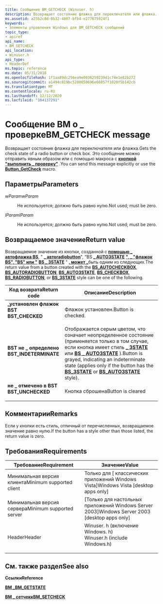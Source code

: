 ```yaml
---
title: Сообщение BM_GETCHECK (Winuser. h)
description: Возвращает состояние флажка для переключателя или флажка. Это сообщение можно отправить явным образом или с помощью макроса с кнопкой "выполнить \_ проверку".
ms.assetid: a25b2c8d-0b32-4807-bfb4-e277675924f1
keywords:
- Элементы управления Windows для BM_GETCHECK сообщений
topic_type:
- apiref
api_name:
- BM_GETCHECK
api_location:
- Winuser.h
api_type:
- HeaderDef
ms.topic: reference
ms.date: 05/31/2018
ms.openlocfilehash: 1f1aa89dc256ea9e0036259239d1c74e1e82b272
ms.sourcegitcommit: a1494c819bc5200050696e66057f1020f5b142cb
ms.translationtype: MT
ms.contentlocale: ru-RU
ms.lasthandoff: 12/12/2020
ms.locfileid: "104137291"
---
```

# <a name="bm_getcheck-message"></a><span data-ttu-id="78c3c-105">Сообщение BM о \_ проверке</span><span class="sxs-lookup"><span data-stu-id="78c3c-105">BM\_GETCHECK message</span></span>

<span data-ttu-id="78c3c-106">Возвращает состояние флажка для переключателя или флажка.</span><span class="sxs-lookup"><span data-stu-id="78c3c-106">Gets the check state of a radio button or check box.</span></span> <span data-ttu-id="78c3c-107">Это сообщение можно отправить явным образом или с помощью макроса с [**кнопкой "выполнить \_ проверку"**](/windows/desktop/api/Windowsx/nf-windowsx-button_getcheck) .</span><span class="sxs-lookup"><span data-stu-id="78c3c-107">You can send this message explicitly or use the [**Button\_GetCheck**](/windows/desktop/api/Windowsx/nf-windowsx-button_getcheck) macro.</span></span>

## <a name="parameters"></a><span data-ttu-id="78c3c-108">Параметры</span><span class="sxs-lookup"><span data-stu-id="78c3c-108">Parameters</span></span>

<dl> <dt>

<span data-ttu-id="78c3c-109">*wParam*</span><span class="sxs-lookup"><span data-stu-id="78c3c-109">*wParam*</span></span> 
</dt> <dd>

<span data-ttu-id="78c3c-110">Не используется; должно быть равно нулю.</span><span class="sxs-lookup"><span data-stu-id="78c3c-110">Not used; must be zero.</span></span>

</dd> <dt>

<span data-ttu-id="78c3c-111">*lParam*</span><span class="sxs-lookup"><span data-stu-id="78c3c-111">*lParam*</span></span> 
</dt> <dd>

<span data-ttu-id="78c3c-112">Не используется; должно быть равно нулю.</span><span class="sxs-lookup"><span data-stu-id="78c3c-112">Not used; must be zero.</span></span>

</dd> </dl>

## <a name="return-value"></a><span data-ttu-id="78c3c-113">Возвращаемое значение</span><span class="sxs-lookup"><span data-stu-id="78c3c-113">Return value</span></span>

<span data-ttu-id="78c3c-114">Возвращаемое значение из кнопки, созданной с [**помощью \_ автофлажка BS**](button-styles.md), " [**\_ автоradiobutton**](button-styles.md)", "BS [**\_ AUTO3STATE**](button-styles.md) [**", \_ "флажок BS", "BS" или "**](button-styles.md) [**BS \_ 3STATE**](button-styles.md) " [**, может \_**](button-styles.md)быть одним из следующих.</span><span class="sxs-lookup"><span data-stu-id="78c3c-114">The return value from a button created with the [**BS\_AUTOCHECKBOX**](button-styles.md), [**BS\_AUTORADIOBUTTON**](button-styles.md), [**BS\_AUTO3STATE**](button-styles.md), [**BS\_CHECKBOX**](button-styles.md), [**BS\_RADIOBUTTON**](button-styles.md), or [**BS\_3STATE**](button-styles.md) style can be one of the following.</span></span>



| <span data-ttu-id="78c3c-115">Код возврата</span><span class="sxs-lookup"><span data-stu-id="78c3c-115">Return code</span></span>                                                                                       | <span data-ttu-id="78c3c-116">Описание</span><span class="sxs-lookup"><span data-stu-id="78c3c-116">Description</span></span>                                                                                                                                                                                                       |
|---------------------------------------------------------------------------------------------------|-------------------------------------------------------------------------------------------------------------------------------------------------------------------------------------------------------------------|
| <dl> <span data-ttu-id="78c3c-117"><dt>**\_установлен флажок BST**</dt></span><span class="sxs-lookup"><span data-stu-id="78c3c-117"><dt>**BST\_CHECKED**</dt></span></span> </dl>       | <span data-ttu-id="78c3c-118">Флажок установлен.</span><span class="sxs-lookup"><span data-stu-id="78c3c-118">Button is checked.</span></span><br/>                                                                                                                                                                                     |
| <dl> <span data-ttu-id="78c3c-119"><dt>**BST не \_ определено**</dt></span><span class="sxs-lookup"><span data-stu-id="78c3c-119"><dt>**BST\_INDETERMINATE**</dt></span></span> </dl> | <span data-ttu-id="78c3c-120">Отображается серым цветом, что означает неопределенное состояние (применяется только в том случае, если кнопка имеет стиль [**\_ 3STATE**](button-styles.md) или [**BS \_ AUTO3STATE**](button-styles.md) ).</span><span class="sxs-lookup"><span data-stu-id="78c3c-120">Button is grayed, indicating an indeterminate state (applies only if the button has the [**BS\_3STATE**](button-styles.md) or [**BS\_AUTO3STATE**](button-styles.md) style).</span></span><br/> |
| <dl> <span data-ttu-id="78c3c-121"><dt>**не \_ отмечено в BST**</dt></span><span class="sxs-lookup"><span data-stu-id="78c3c-121"><dt>**BST\_UNCHECKED**</dt></span></span> </dl>     | <span data-ttu-id="78c3c-122">Кнопка сброшена</span><span class="sxs-lookup"><span data-stu-id="78c3c-122">Button is cleared</span></span><br/>                                                                                                                                                                                      |



 

## <a name="remarks"></a><span data-ttu-id="78c3c-123">Комментарии</span><span class="sxs-lookup"><span data-stu-id="78c3c-123">Remarks</span></span>

<span data-ttu-id="78c3c-124">Если у кнопки есть стиль, отличный от перечисленных, возвращаемое значение равно нулю.</span><span class="sxs-lookup"><span data-stu-id="78c3c-124">If the button has a style other than those listed, the return value is zero.</span></span>

## <a name="requirements"></a><span data-ttu-id="78c3c-125">Требования</span><span class="sxs-lookup"><span data-stu-id="78c3c-125">Requirements</span></span>



| <span data-ttu-id="78c3c-126">Требование</span><span class="sxs-lookup"><span data-stu-id="78c3c-126">Requirement</span></span> | <span data-ttu-id="78c3c-127">Значение</span><span class="sxs-lookup"><span data-stu-id="78c3c-127">Value</span></span> |
|-------------------------------------|----------------------------------------------------------------------------------------------------------|
| <span data-ttu-id="78c3c-128">Минимальная версия клиента</span><span class="sxs-lookup"><span data-stu-id="78c3c-128">Minimum supported client</span></span><br/> | <span data-ttu-id="78c3c-129">Только для \[ классических приложений Windows Vista\]</span><span class="sxs-lookup"><span data-stu-id="78c3c-129">Windows Vista \[desktop apps only\]</span></span><br/>                                                           |
| <span data-ttu-id="78c3c-130">Минимальная версия сервера</span><span class="sxs-lookup"><span data-stu-id="78c3c-130">Minimum supported server</span></span><br/> | <span data-ttu-id="78c3c-131">\[Только для настольных приложений Windows Server 2003\]</span><span class="sxs-lookup"><span data-stu-id="78c3c-131">Windows Server 2003 \[desktop apps only\]</span></span><br/>                                                     |
| <span data-ttu-id="78c3c-132">Header</span><span class="sxs-lookup"><span data-stu-id="78c3c-132">Header</span></span><br/>                   | <dl> <span data-ttu-id="78c3c-133"><dt>Winuser. h (включение Windows. h)</dt></span><span class="sxs-lookup"><span data-stu-id="78c3c-133"><dt>Winuser.h (include Windows.h)</dt></span></span> </dl> |



## <a name="see-also"></a><span data-ttu-id="78c3c-134">См. также раздел</span><span class="sxs-lookup"><span data-stu-id="78c3c-134">See also</span></span>

<dl> <dt>

<span data-ttu-id="78c3c-135">**Ссылки**</span><span class="sxs-lookup"><span data-stu-id="78c3c-135">**Reference**</span></span>
</dt> <dt>

[<span data-ttu-id="78c3c-136">**BM \_**</span><span class="sxs-lookup"><span data-stu-id="78c3c-136">**BM\_GETSTATE**</span></span>](bm-getstate.md)
</dt> <dt>

[<span data-ttu-id="78c3c-137">**BM \_ сетчекк**</span><span class="sxs-lookup"><span data-stu-id="78c3c-137">**BM\_SETCHECK**</span></span>](bm-setcheck.md)
</dt> </dl>

 

 





